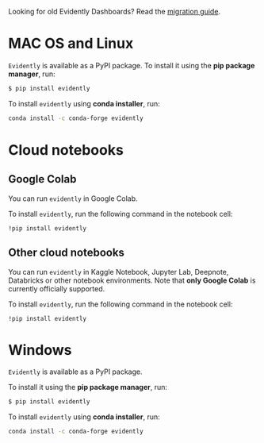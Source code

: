 Looking for old Evidently Dashboards? Read the [migration guide](../support/migration.md).

# MAC OS and Linux

`Evidently` is available as a PyPI package. To install it using the **pip package manager**, run:

```bash
$ pip install evidently
```

To install `evidently` using **conda installer**, run:

```sh
conda install -c conda-forge evidently
```

# Cloud notebooks

## Google Colab

You can run `evidently` in Google Colab. 

To install `evidently`, run the following command in the notebook cell:

```
!pip install evidently
```

## Other cloud notebooks

You can run `evidently` in Kaggle Notebook, Jupyter Lab, Deepnote, Databricks or other notebook environments. Note that **only Google Colab** is currently officially supported.

To install `evidently`, run the following command in the notebook cell:

```
!pip install evidently
```

# Windows

`Evidently` is available as a PyPI package.

To install it using the **pip package manager**, run:

```bash
$ pip install evidently
```

To install `evidently` using **conda installer**, run:

```sh
conda install -c conda-forge evidently
```
